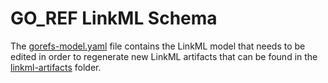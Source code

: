# GO_REF LinkML Schema

The [gorefs-model.yaml](gorefs-model.yaml) file contains the LinkML model that needs to be edited in order to regenerate new LinkML artifacts that can be found in the [linkml-artifacts](../linkml-artifacts/) folder.